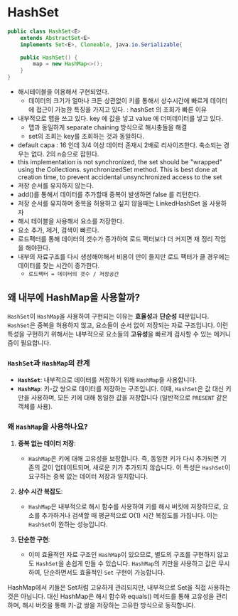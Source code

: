 # HashSet
```java
public class HashSet<E>
    extends AbstractSet<E>
    implements Set<E>, Cloneable, java.io.Serializable{

	public HashSet() {
		map = new HashMap<>();
	}
}
```
- 해시테이블을 이용해서 구현되었다.
  - 데이터의 크기가 얼마나 크든 상관없이 키를 통해서 상수시간에 빠르게 데이터에 접근이 가능한 특징을 가지고 있다. : hashSet 의 조회가 빠른 이유
- 내부적으로 맵을 쓰고 있다. key 에 값을 넣고 value 에 더미데이터를 넣고 있다.
  - 맵과 동일하게  separate chaining 방식으로 해시충돌을 해결
  - set의 조회는 key를 조회하는 것과 동일하다.
- default capa : 16 인데 3/4 이상 데이터 존재시 2배로 리사이즈한다. 축소되는 경우는 없다. 2의 n승으로 잡힌다.
- this implementation is not synchronized, the set should be "wrapped" using the Collections. synchronizedSet method. This is best done at creation time, to prevent accidental unsynchronized access to the set
- 저장 순서를 유지하지 않는다. 
- add()를 통해서 데이터를 추가할때 중복이 발생하면 false 를 리턴한다.
- 저장 순서를 유지하며 중복을 허용하고 싶지 않을때는 LinkedHashSet 을 사용하자
- 해시 테이블을 사용해서 요소를 저장한다.
- 요소 추가, 제거, 검색이 빠르다.
- 로드팩터를 통해 데이터의 갯수가 증가하여 로드 팩터보다 더 커지면 재 정리 작업을 해야한다.
- 내부의 자료구조를 다시 생성해야해서 비용이 만이 들지만 로드 팩터가 클 경우에는 데이터를 찾는 시간이 증가한다.
    - `로드팩터 = 데이터의 갯수 / 저장공간`

## 왜 내부에 HashMap을 사용할까?
`HashSet`이 `HashMap`을 사용하여 구현되는 이유는 **효율성**과 **단순성** 때문입니다. `HashSet`은 중복을 허용하지 않고, 요소들이 순서 없이 저장되는 자료 구조입니다. 이런 특성을 구현하기 위해서는 내부적으로 요소들의 **고유성**을 빠르게 검사할 수 있는 메커니즘이 필요합니다.

### `HashSet`과 `HashMap`의 관계

- **`HashSet`**: 내부적으로 데이터를 저장하기 위해 `HashMap`을 사용합니다.
- **`HashMap`**: 키-값 쌍으로 데이터를 저장하는 구조입니다. 이때, `HashSet`은 값 대신 키만을 사용하며, 모든 키에 대해 동일한 값을 저장합니다 (일반적으로 `PRESENT` 같은 객체를 사용).

### 왜 `HashMap`을 사용하나요?

1. **중복 없는 데이터 저장**:
    - `HashMap`은 키에 대해 고유성을 보장합니다. 즉, 동일한 키가 다시 추가되면 기존의 값이 업데이트되며, 새로운 키가 추가되지 않습니다. 이 특성은 `HashSet`이 요구하는 중복 없는 데이터 저장과 일치합니다.

2. **상수 시간 복잡도**:
    - `HashMap`은 내부적으로 해시 함수를 사용하여 키를 해시 버킷에 저장하므로, 요소를 추가하거나 검색할 때 평균적으로 O(1) 시간 복잡도를 가집니다. 이는 `HashSet`이 원하는 성능입니다.

3. **단순한 구현**:
    - 이미 효율적인 자료 구조인 `HashMap`이 있으므로, 별도의 구조를 구현하지 않고도 `HashSet`을 손쉽게 만들 수 있습니다. `HashMap`의 키만을 사용하고 값은 무시하여, 단순하면서도 효율적인 `Set` 구현이 가능합니다.

HashMap에서 키들은 Set처럼 고유하게 관리되지만, 내부적으로 Set을 직접 사용하는 것은 아닙니다. 대신 HashMap은 해시 함수와 equals() 메서드를 통해 고유성을 관리하며, 해시 버킷을 통해 키-값 쌍을 저장하는 고유한 방식으로 동작합니다.